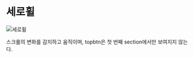 # 세로휠 

![세로휠](https://user-images.githubusercontent.com/65533618/151661857-d4544304-0fba-41c1-98ec-261da5240a47.gif) <br>

스크롤의 변화를 감지하고 움직이며, topbtn은 첫 번째 section에서만 보여지지 않는다. <br>
